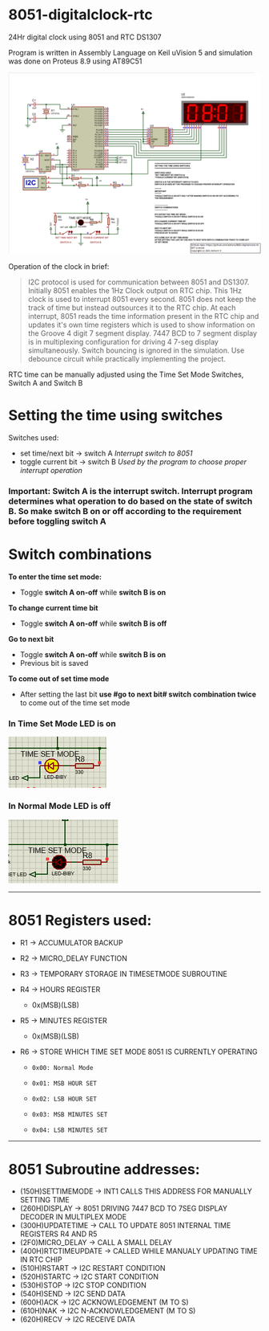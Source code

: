 # 8051-digitalclock-rtc #
24Hr digital clock using 8051 and RTC DS1307

Program is written in Assembly Language on Keil uVision 5 and simulation was done on Proteus 8.9 using AT89C51

![proteus-simulation](https://raw.githubusercontent.com/ashvnv/8051-digitalclock-rtc/main/temp/Proteus%20sim.PNG)


Operation of the clock in brief:
>I2C protocol is used for communication between 8051 and DS1307. Initially 8051 enables the 1Hz Clock output on RTC chip. This 1Hz clock is used to interrupt 8051 every second. 8051 does not keep the track of time but instead outsources it to the RTC chip. At each interrupt, 8051 reads the time information present in the RTC chip and updates it's own time registers which is used to show information on the Groove 4 digit 7 segment display. 7447 BCD to 7 segment display is in multiplexing configuration for driving 4 7-seg display simultaneously. Switch bouncing is ignored in the simulation. Use debounce circuit while practically implementing the project.

RTC time can be manually adjusted using the Time Set Mode Switches, Switch A and Switch B

# Setting the time using switches #

Switches used:
* set time/next bit -> switch A  *Interrupt switch to 8051*
* toggle current bit -> switch B  *Used by the program to choose proper interrupt operation*


### Important: Switch A is the interrupt switch. Interrupt program determines what operation to do based on the state of switch B. So make switch B on or off according to the requirement before toggling switch A ###


# Switch combinations

**To enter the time set mode:**
* Toggle **switch A on-off** while **switch B is on**


**To change current time bit**
* Toggle **switch A on-off** while **switch B is off**


**Go to next bit**
* Toggle **switch A on-off** while **switch B is on**
* Previous bit is saved


**To come out of set time mode**
* After setting the last bit **use #go to next bit# switch combination twice** to come out of the time set mode


### In Time Set Mode LED is on ###
![ledon](https://raw.githubusercontent.com/ashvnv/8051-digitalclock-rtc/main/temp/onmode.PNG)

### In Normal Mode LED is off ##
![ledoff](https://raw.githubusercontent.com/ashvnv/8051-digitalclock-rtc/main/temp/offmode.PNG)

------------------------------------------------------------------------------------------
# 8051 Registers used:
* R1 -> ACCUMULATOR BACKUP
* R2 -> MICRO_DELAY FUNCTION
* R3 -> TEMPORARY STORAGE IN TIMESETMODE SUBROUTINE

* R4 -> HOURS REGISTER
    * 0x(MSB)(LSB)
 
* R5 -> MINUTES REGISTER
    * 0x(MSB)(LSB)

* R6 -> STORE WHICH TIME SET MODE 8051 IS CURRENTLY OPERATING
   *     0x00: Normal Mode
   *     0x01: MSB HOUR SET
   *     0x02: LSB HOUR SET
   *     0x03: MSB MINUTES SET
   *     0x04: LSB MINUTES SET


------------------------------------------------------------------------------------------
# 8051 Subroutine addresses:
* (150H)SETTIMEMODE -> INT1 CALLS THIS ADDRESS FOR MANUALLY SETTING TIME
* (260H)DISPLAY -> 8051 DRIVING 7447 BCD TO 7SEG DISPLAY DECODER IN MULTIPLEX MODE
* (300H)UPDATETIME -> CALL TO UPDATE 8051 INTERNAL TIME REGISTERS R4 AND R5
* (2F0)MICRO_DELAY -> CALL A SMALL DELAY
* (400H)RTCTIMEUPDATE -> CALLED WHILE MANUALY UPDATING TIME IN RTC CHIP
* (510H)RSTART -> I2C RESTART CONDITION
* (520H)STARTC -> I2C START CONDITION
* (530H)STOP -> I2C STOP CONDITION
* (540H)SEND -> I2C SEND DATA
* (600H)ACK -> I2C ACKNOWLEDGEMENT (M TO S)
* (610H)NAK -> I2C N-ACKNOWLEDGEMENT (M TO S)
* (620H)RECV -> I2C RECEIVE DATA


